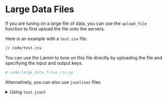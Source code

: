 # Large Data Files

If you are tuning on a large file of data, you can use the `upload_file` function to first upload the file onto the servers.

Here is an example with a `test.csv` file:

```txt
// code/test.csv
```

You can use the Lamini to tune on this file directly by uploading the file and specifying the input and output keys.

```py
# code/large_data_files_csv.py
```

Alternatively, you can also use `jsonlines` files

<details>
    <summary>Using <code>test.jsonl</code></summary>

    ```json5
    // code/test.jsonl
    ```

    Then tune on this file using the `tune` function.

    ```py
    # code/large_data_files_jsonl.py
    ```
